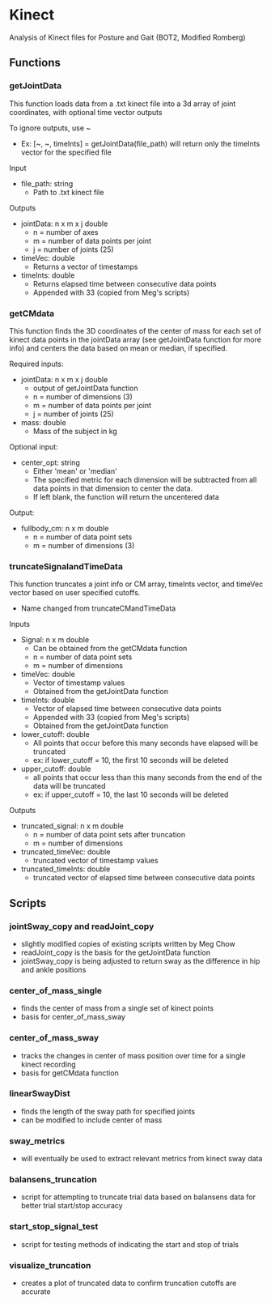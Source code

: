 # Kinect
Analysis of Kinect files for Posture and Gait (BOT2, Modified Romberg)

## Functions
### getJointData
This function loads data from a .txt kinect file into a 3d array of joint coordinates, with optional time vector outputs

To ignore outputs, use ~
* Ex: [~, ~, timeInts] = getJointData(file_path) will return only the timeInts vector for the specified file

Input
* file_path: string
  * Path to .txt kinect file

Outputs
* jointData: n x m x j double
  * n = number of axes
  * m = number of data points per joint
  * j = number of joints (25)
* timeVec: double
  * Returns a vector of timestamps
* timeInts: double
  * Returns elapsed time between consecutive data points
  * Appended with 33 (copied from Meg's scripts)

### getCMdata

This function finds the 3D coordinates of the center of mass for each set of kinect data points in the jointData array (see getJointData function for more info) and centers the data based on mean or median, if specified.

Required inputs:
* jointData: n x m x j double
	* output of getJointData function
	* n = number of dimensions (3)
	* m = number of data points per joint
	* j = number of joints (25)
* mass: double
	* Mass of the subject in kg

Optional input:
* center_opt: string
	* Either 'mean' or 'median'
	* The specified metric for each dimension will be subtracted from all data points in that dimension to center the data.
	* If left blank, the function will return the uncentered data

Output:
* fullbody_cm: n x m double
	* n = number of data point sets
	* m = number of dimensions (3)
	
### truncateSignalandTimeData

This function truncates  a joint info or CM array, timeInts vector, and timeVec vector based on user specified cutoffs.
* Name changed from truncateCMandTimeData

Inputs
* Signal: n x m double
	* Can be obtained from the getCMdata function
	* n = number of data point sets
	* m = number of dimensions
* timeVec: double
	* Vector of timestamp values
	* Obtained from the getJointData function
* timeInts: double
	* Vector of elapsed time between consecutive data points
	* Appended with 33 (copied from Meg's scripts)
	* Obtained from the getJointData function
* lower_cutoff: double
	* All points that occur before this many seconds have elapsed will be truncated
	* ex: if lower_cutoff = 10, the first 10 seconds will be deleted
* upper_cutoff: double
	* all points that occur less than this many seconds from the end of the data will be truncated
	* ex: if upper_cutoff = 10, the last 10 seconds will be deleted

Outputs
* truncated_signal: n x m double
	* n = number of data point sets after truncation
	* m = number of dimensions
* truncated_timeVec: double
	* truncated vector of timestamp values
* truncated_timeInts: double
	* truncated vector of elapsed time between consecutive data points


## Scripts
### jointSway_copy and readJoint_copy
* slightly modified copies of existing scripts written by Meg Chow
* readJoint_copy is the basis for the getJointData function
* jointSway_copy is being adjusted to return sway as the difference in hip and ankle positions

### center_of_mass_single
* finds the center of mass from a single set of kinect points
* basis for center_of_mass_sway

### center_of_mass_sway
* tracks the changes in center of mass position over time for a single kinect recording
* basis for getCMdata function

### linearSwayDist
* finds the length of the sway path for specified joints
* can be modified to include center of mass

### sway_metrics
* will eventually be used to extract relevant metrics from kinect sway data

### balansens_truncation
* script for attempting to truncate trial data based on balansens data for better trial start/stop accuracy

### start_stop_signal_test
* script for testing methods of indicating the start and stop of trials

### visualize_truncation
* creates a plot of truncated data to confirm truncation cutoffs are accurate
